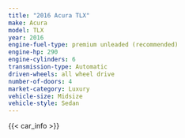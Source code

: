 ```yaml
---
title: "2016 Acura TLX"
make: Acura
model: TLX
year: 2016
engine-fuel-type: premium unleaded (recommended)
engine-hp: 290
engine-cylinders: 6
transmission-type: Automatic
driven-wheels: all wheel drive
number-of-doors: 4
market-category: Luxury
vehicle-size: Midsize
vehicle-style: Sedan
---
```


{{< car_info >}}
